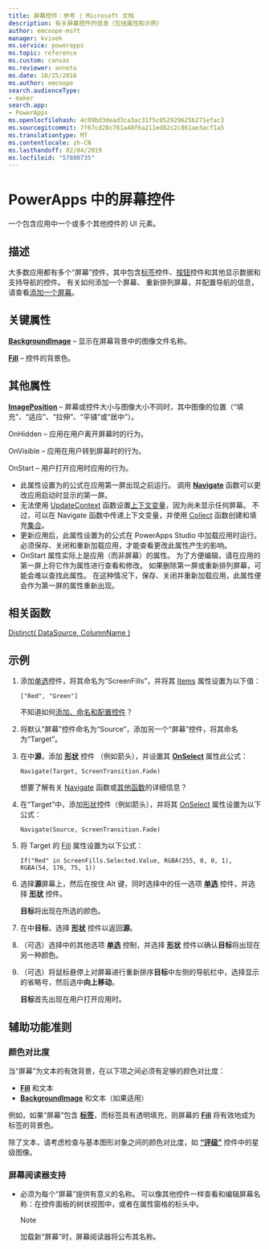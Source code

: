 ```yaml
---
title: 屏幕控件：参考 | Microsoft 文档
description: 有关屏幕控件的信息（包括属性和示例）
author: emcoope-msft
manager: kvivek
ms.service: powerapps
ms.topic: reference
ms.custom: canvas
ms.reviewer: anneta
ms.date: 10/25/2016
ms.author: emcoope
search.audienceType:
- maker
search.app:
- PowerApps
ms.openlocfilehash: 4c09bd3dead3ca3ac31f5c052929625b271efac3
ms.sourcegitcommit: 7f67cd28c781a48f6a211ed82c2c861ae3acf1a5
ms.translationtype: MT
ms.contentlocale: zh-CN
ms.lasthandoff: 02/04/2019
ms.locfileid: "57800735"
---
```

# <a name="screen-control-in-powerapps"></a>PowerApps 中的屏幕控件

一个包含应用中一个或多个其他控件的 UI 元素。

## <a name="description"></a>描述

大多数应用都有多个“屏幕”控件，其中包含[标签](control-text-box.md)控件、[按钮](control-button.md)控件和其他显示数据和支持导航的控件。 有关如何添加一个屏幕、 重新排列屏幕，并配置导航的信息，请查看[添加一个屏幕](../add-screen-context-variables.md)。

## <a name="key-properties"></a>关键属性

**[BackgroundImage](properties-visual.md)** – 显示在屏幕背景中的图像文件名称。

**[Fill](properties-color-border.md)** – 控件的背景色。

## <a name="additional-properties"></a>其他属性

**[ImagePosition](properties-visual.md)** – 屏幕或控件大小与图像大小不同时，其中图像的位置（“填充”、“适应”、“拉伸”、“平铺”或“居中”）。

OnHidden – 应用在用户离开屏幕时的行为。

OnVisible – 应用在用户转到屏幕时的行为。

OnStart – 用户打开应用时应用的行为。

- 此属性设置为的公式在应用第一屏出现之前运行。 调用 [**Navigate**](../functions/function-navigate.md) 函数可以更改应用启动时显示的第一屏。
- 无法使用 [UpdateContext](../functions/function-updatecontext.md) 函数设置[上下文变量](../working-with-variables.md)，因为尚未显示任何屏幕。 不过，可以在 Navigate 函数中传递上下文变量，并使用 [Collect](../functions/function-clear-collect-clearcollect.md) 函数创建和填充[集合](../working-with-variables.md)。
- 更新应用后，此属性设置为的公式在 PowerApps Studio 中加载应用时运行。 必须保存、关闭和重新加载应用，才能查看更改此属性产生的影响。
- OnStart 属性实际上是应用（而非屏幕）的属性。 为了方便编辑，请在应用的第一屏上将它作为属性进行查看和修改。 如果删除第一屏或重新排列屏幕，可能会难以查找此属性。 在这种情况下，保存、关闭并重新加载应用，此属性便会作为第一屏的属性重新出现。

## <a name="related-functions"></a>相关函数

[Distinct( DataSource, ColumnName )](../functions/function-distinct.md)

## <a name="example"></a>示例

1. 添加[单选](control-radio.md)控件，将其命名为“ScreenFills”，并将其 [Items](properties-core.md) 属性设置为以下值：

    `["Red", "Green"]`

    不知道如何[添加、命名和配置控件](../add-configure-controls.md)？

1. 将默认“屏幕”控件命名为“Source”，添加另一个“屏幕”控件，将其命名为“Target”。

1. 在中**源**，添加 **[形状](control-shapes-icons.md)** 控件 （例如箭头），并设置其 **[OnSelect](properties-core.md)** 属性此公式：

    `Navigate(Target, ScreenTransition.Fade)`

    想要了解有关 [Navigate](../functions/function-navigate.md) 函数或[其他函数](../formula-reference.md)的详细信息？

1. 在“Target”中，添加[形状](control-shapes-icons.md)控件（例如箭头），并将其 [OnSelect](properties-core.md) 属性设置为以下公式：

    `Navigate(Source, ScreenTransition.Fade)`

1. 将 Target 的 [Fill](properties-color-border.md) 属性设置为以下公式：

    `If("Red" in ScreenFills.Selected.Value, RGBA(255, 0, 0, 1), RGBA(54, 176, 75, 1))`

1. 选择**源**屏幕上，然后在按住 Alt 键，同时选择中的任一选项 **[单选](control-radio.md)** 控件，并选择 **[形状](control-shapes-icons.md)** 控件。

    **目标**将出现在所选的颜色。

1. 在中**目标**，选择 **[形状](control-shapes-icons.md)** 控件以返回**源**。

1. （可选）选择中的其他选项 **[单选](control-radio.md)** 控制，并选择 **[形状](control-shapes-icons.md)** 控件以确认**目标**将出现在另一种颜色。

1. （可选）将鼠标悬停上对屏幕进行重新排序**目标**中左侧的导航栏中，选择显示的省略号，然后选中**向上移动**。

    **目标**首先出现在用户打开应用时。

## <a name="accessibility-guidelines"></a>辅助功能准则

### <a name="color-contrast"></a>颜色对比度

当“屏幕”为文本的有效背景，在以下项之间必须有足够的颜色对比度：

- **[Fill](properties-color-border.md)** 和文本
- **[BackgroundImage](properties-visual.md)** 和文本（如果适用）

例如，如果“屏幕”包含 **[标签](control-text-box.md)**，而标签具有透明填充，则屏幕的 **[Fill](properties-color-border.md)** 将有效地成为标签的背景色。

除了文本，请考虑检查与基本图形对象之间的颜色对比度，如 **[“评级”](control-rating.md)** 控件中的星级图像。

### <a name="screen-reader-support"></a>屏幕阅读器支持

- 必须为每个“屏幕”提供有意义的名称。 可以像其他控件一样查看和编辑屏幕名称：在控件面板的树状视图中，或者在属性窗格的标头中。

    > [!NOTE]
  > 加载新“屏幕”时，屏幕阅读器将公布其名称。
